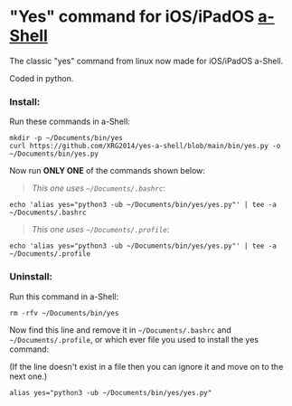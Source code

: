 # "Yes" command for iOS/iPadOS [a-Shell](https://holzschu.github.io/a-Shell_iOS)
The classic "yes" command from linux now made for iOS/iPadOS a-Shell.

Coded in python.

### Install:

Run these commands in a-Shell:

```
mkdir -p ~/Documents/bin/yes
curl https://github.com/XRG2014/yes-a-shell/blob/main/bin/yes.py -o ~/Documents/bin/yes.py
```

Now run **ONLY ONE** of the commands shown below:

> _This one uses ```~/Documents/.bashrc```_:

```
echo 'alias yes="python3 -ub ~/Documents/bin/yes/yes.py"' | tee -a ~/Documents/.bashrc
```

> _This one uses ```~/Documents/.profile```_:

```
echo 'alias yes="python3 -ub ~/Documents/bin/yes/yes.py"' | tee -a ~/Documents/.profile
```

### Uninstall:

Run this command in a-Shell:

```
rm -rfv ~/Documents/bin/yes
```

Now find this line and remove it in ```~/Documents/.bashrc``` and ```~/Documents/.profile```, or which ever file you used to install the yes command:

(If the line doesn't exist in a file then you can ignore it and move on to the next one.)

```
alias yes="python3 -ub ~/Documents/bin/yes/yes.py"
```
